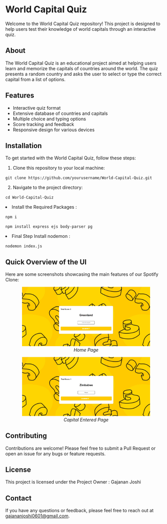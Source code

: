 <h1>World Capital Quiz</h1>

<p>Welcome to the World Capital Quiz repository! This project is designed to help users test their knowledge of world capitals through an interactive quiz.</p>

<h2 id="about">About</h2>
<p>The World Capital Quiz is an educational project aimed at helping users learn and memorize the capitals of countries around the world. The quiz presents a random country and asks the user to select or type the correct capital from a list of options.</p>

<h2 id="features">Features</h2>
<ul>
    <li>Interactive quiz format</li>
    <li>Extensive database of countries and capitals</li>
    <li>Multiple choice and typing options</li>
    <li>Score tracking and feedback</li>
    <li>Responsive design for various devices</li>
</ul>

<h2 id="installation">Installation</h2>
<p>To get started with the World Capital Quiz, follow these steps:</p>
<ol>
    <li>Clone this repository to your local machine:</li>
</ol>
<pre><code>git clone https://github.com/yourusername/World-Capital-Quiz.git</code></pre>
<ol start="2">
    <li>Navigate to the project directory:</li>
</ol>
<pre><code>cd World-Capital-Quiz</code></pre>
    <li>Install the Required Packages : </li>
    <pre><code>npm i </code></pre>
    <pre><code>npm install express ejs body-parser pg</code></pre>
    <li>Final Step Install nodemon : </li>
    <pre><code>nodemon index.js</code></pre>

<h2 id="overview">Quick Overview of the UI</h2>
<p>Here are some screenshots showcasing the main features of our Spotify Clone:</p>

<p align="center">
    <img src="/SS/ss-1.jpg" alt="Home Page" width="400">
    <br>
    <em>Home Page</em>
</p>

<p align="center">
    <img src="/SS/ss-2.jpg" alt="Playlist Page" width="400">
    <br>
    <em>Capital Entered Page</em>
</p>

<h2>Contributing</h2>
<p>Contributions are welcome! Please feel free to submit a Pull Request or open an issue for any bugs or feature requests.</p>

<h2>License</h2>
<p>This project is licensed under the Project Owner : Gajanan Joshi</p>

<h2>Contact</h2>
<p>If you have any questions or feedback, please feel free to reach out at <a href="mailto:gajananjoshi0601@gmail.com">gajananjoshi0601@gmail.com</a>.</p>

